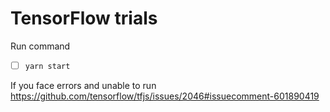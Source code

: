 # TensorFlow trials

Run command
- [ ] `yarn start`

If you face errors and unable to run
https://github.com/tensorflow/tfjs/issues/2046#issuecomment-601890419
